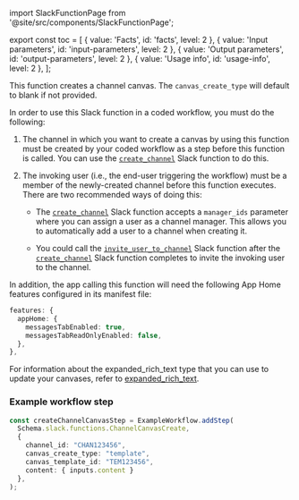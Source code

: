 import SlackFunctionPage from '@site/src/components/SlackFunctionPage';

export const toc = [
{ value: 'Facts', id: 'facts', level: 2 },
{ value: 'Input parameters', id: 'input-parameters', level: 2 },
{ value: 'Output parameters', id: 'output-parameters', level: 2 },
{ value: 'Usage info', id: 'usage-info', level: 2 },
];

<SlackFunctionPage jsonFile="channel_canvas_create">

This function creates a channel canvas. The `canvas_create_type` will default to blank if not provided.

In order to use this Slack function in a coded workflow, you must do the following:

1. The channel in which you want to create a canvas by using this function must be created by your coded workflow as a step before this function is called. You can use the [`create_channel`](/deno-slack-sdk/reference/slack-functions/create_channel) Slack function to do this.

2. The invoking user (i.e., the end-user triggering the workflow) must be a member of the newly-created channel before this function executes. There are two recommended ways of doing this:

    * The [`create_channel`](/deno-slack-sdk/reference/slack-functions/create_channel) Slack function accepts a `manager_ids` parameter where you can assign a user as a channel manager. This allows you to automatically add a user to a channel when creating it.

    * You could call the [`invite_user_to_channel`](/deno-slack-sdk/reference/slack-functions/invite_user_to_channel) Slack function after the [`create_channel`](/deno-slack-sdk/reference/slack-functions/create_channel) Slack function completes to invite the invoking user to the channel.

In addition, the app calling this function will need the following App Home features configured in its manifest file:

```ts
features: {
  appHome: {
    messagesTabEnabled: true,
    messagesTabReadOnlyEnabled: false,
  },
},
```

For information about the expanded_rich_text type that you can use to update your canvases, refer to [expanded_rich_text](/deno-slack-sdk/reference/slack-types#expandedrichtext).

### Example workflow step

```ts
const createChannelCanvasStep = ExampleWorkflow.addStep(
  Schema.slack.functions.ChannelCanvasCreate,
  {
    channel_id: "CHAN123456",
    canvas_create_type: "template",
    canvas_template_id: "TEM123456",
    content: { inputs.content }
  },
);
```

</SlackFunctionPage>
